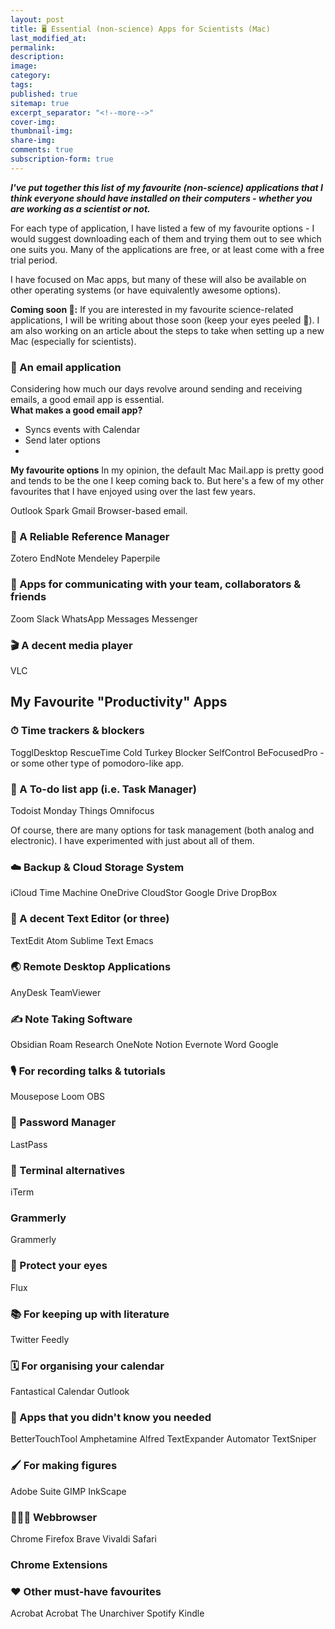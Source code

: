 ```yaml
---
layout: post
title: 🖥 Essential (non-science) Apps for Scientists (Mac)
last_modified_at: 
permalink: 
description: 
image: 
category: 
tags: 
published: true
sitemap: true
excerpt_separator: "<!--more-->"
cover-img: 
thumbnail-img: 
share-img: 
comments: true
subscription-form: true
---
```


_**I've put together this list of my favourite (non-science) applications that I think everyone should have installed on their computers - whether you are working as a scientist or not.**_ 

For each type of application, I have listed a few of my favourite options - I would suggest downloading each of them and trying them out to see which one suits you. Many of the applications are free, or at least come with a free trial period. 

I have focused on Mac apps, but many of these will also be available on other operating systems (or have equivalently awesome options). 

**Coming soon 👀:** If you are interested in my favourite science-related applications, I will be writing about those soon (keep your eyes peeled 👀). I am also working on an article about the steps to take when setting up a new Mac (especially for scientists). 

### 📨 An email application
Considering how much our days revolve around sending and receiving emails, a good email app is essential.  
**What makes a good email app?**
- Syncs events with Calendar
- Send later options
- 
**My favourite options**
In my opinion, the default Mac Mail.app is pretty good and tends to be the one I keep coming back to. But here's a few of my other favourites that I have enjoyed using over the last few years. 

Outlook
Spark
Gmail
Browser-based email. 



### 📄 A Reliable Reference Manager
Zotero
EndNote
Mendeley
Paperpile

### 💬 Apps for communicating with your team, collaborators & friends
Zoom
Slack
WhatsApp
Messages
Messenger

### 🎬 A decent media player
VLC

## My Favourite "Productivity" Apps
### ⏱ Time trackers & blockers
TogglDesktop
RescueTime
Cold Turkey Blocker
SelfControl
BeFocusedPro - or some other type of pomodoro-like app. 

### 📌 A To-do list app (i.e. Task Manager)
Todoist
Monday
Things
Omnifocus

Of course, there are many options for task management (both analog and electronic). I have experimented with just about all of them. 


### ☁️ Backup & Cloud Storage System
iCloud
Time Machine
OneDrive
CloudStor
Google Drive
DropBox

### 📝 A decent Text Editor (or three)
TextEdit
Atom
Sublime Text
Emacs

### 🌏 Remote Desktop Applications
AnyDesk
TeamViewer

### ✍️ Note Taking Software
Obsidian
Roam Research
OneNote
Notion
Evernote
Word
Google 

### 🎙 For recording talks & tutorials
Mousepose
Loom
OBS

### 🔐 Password Manager
LastPass

### 👾 Terminal alternatives
iTerm

### Grammerly
Grammerly

### 🙈 Protect your eyes 
Flux

### 📚 For keeping up with literature
Twitter
Feedly

### 🗓 For organising your calendar
Fantastical
Calendar 
Outlook


### 🤯 Apps that you didn't know you needed
BetterTouchTool
Amphetamine
Alfred
TextExpander
Automator
TextSniper

### 🖌 For making figures 
Adobe Suite
GIMP
InkScape

### 🧑🏽‍💻 Webbrowser
Chrome
Firefox
Brave
Vivaldi
Safari

### Chrome Extensions

### ❤️ Other must-have favourites
Acrobat Acrobat
The Unarchiver
Spotify
Kindle




